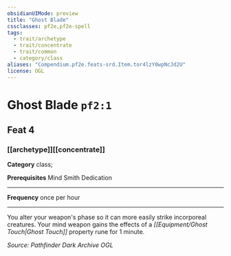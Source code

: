 ```yaml
---
obsidianUIMode: preview
title: "Ghost Blade"
cssclasses: pf2e,pf2e-spell
tags:
  - trait/archetype
  - trait/concentrate
  - trait/common
  - category/class
aliases: "Compendium.pf2e.feats-srd.Item.tor4lzY0wpNcJd2U"
license: OGL
---
```

# Ghost Blade `pf2:1`
## Feat 4
### [[archetype]][[concentrate]]

**Category** class; 



**Prerequisites** Mind Smith Dedication
* * *
**Frequency** once per hour

* * *

You alter your weapon's phase so it can more easily strike incorporeal creatures. Your mind weapon gains the effects of a _[[Equipment/Ghost Touch|Ghost Touch]]_ property rune for 1 minute.

*Source: Pathfinder Dark Archive*
*OGL*